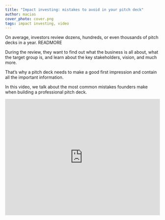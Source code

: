 ```yaml
---
title: "Impact investing: mistakes to avoid in your pitch deck"
author: macias
cover_photo: cover.png
tags: impact investing, video
---
```

On average, investors review dozens, hundreds, or even thousands of pitch decks in a year.
READMORE

During the review, they want to find out what the business is all about, what the target group is, and learn about the key stakeholders, vision, and much more.

That’s why a pitch deck needs to make a good first impression and contain all the important information.

In this video, we talk about the most common mistakes founders make when building a professional pitch deck.

<iframe width="100%" height="378" src="https://www.youtube.com/embed/LWmBceXCnTE" frameborder="0" allow="accelerometer; autoplay; clipboard-write; encrypted-media; gyroscope; picture-in-picture" allowfullscreen></iframe>
